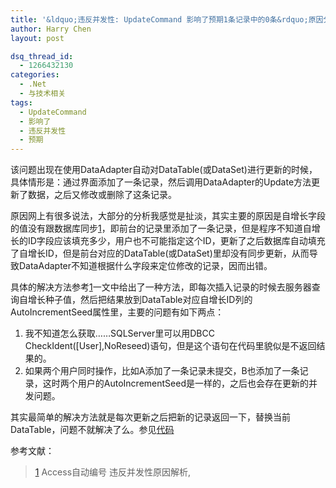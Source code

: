 ```yaml
---
title: '&ldquo;违反并发性: UpdateCommand 影响了预期1条记录中的0条&rdquo;原因分析'
author: Harry Chen
layout: post

dsq_thread_id:
  - 1266432130
categories:
  - .Net
  - 与技术相关
tags:
  - UpdateCommand
  - 影响了
  - 违反并发性
  - 预期
---
```


  该问题出现在使用DataAdapter自动对DataTable(或DataSet)进行更新的时候，具体情形是：通过界面添加了一条记录，然后调用DataAdapter的Update方法更新了数据，之后又修改或删除了这条记录。

  原因网上有很多说法，大部分的分析我感觉是扯淡，其实主要的原因是自增长字段的值没有跟数据库同步[1]，即前台的记录里添加了一条记录，但是程序不知道自增长的ID字段应该填充多少，用户也不可能指定这个ID，更新了之后数据库自动填充了自增长ID，但是前台对应的DataTable(或DataSet)里却没有同步更新，从而导致DataAdapter不知道根据什么字段来定位修改的记录，因而出错。

  具体的解决方法参考[1]一文中给出了一种方法，即每次插入记录的时候去服务器查询自增长种子值，然后把结果放到DataTable对应自增长ID列的AutoIncrementSeed属性里，主要的问题有如下两点：

  1. 我不知道怎么获取……SQLServer里可以用DBCC CheckIdent([User],NoReseed)语句，但是这个语句在代码里貌似是不返回结果的。
  2. 如果两个用户同时操作，比如A添加了一条记录未提交，B也添加了一条记录，这时两个用户的AutoIncrementSeed是一样的，之后也会存在更新的并发问题。

  其实最简单的解决方法就是每次更新之后把新的记录返回一下，替换当前DataTable，问题不就解决了么。参见[代码][1]

参考文献：

> [1] Access自动编号 违反并发性原因解析,
>
> 

   [1]: http://www.roybit.com/wp-content/uploads/2011/02/UpdateID.rar
